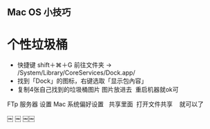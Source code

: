 ## Mac OS 小技巧
# 个性垃圾桶
- 快捷键 shift＋⌘＋G  前往文件夹 → /System/Library/CoreServices/Dock.app/
- 找到「Dock」的图标，右键选取「显示包內容」 
- 复制4张自己找到的垃圾桶图片 图片放进去  重启机器就ok可 


FTp 服务器 设置
Mac 系统偏好设置   共享里面  打开文件共享    就可以了

￼    ￼     ￼￼

























